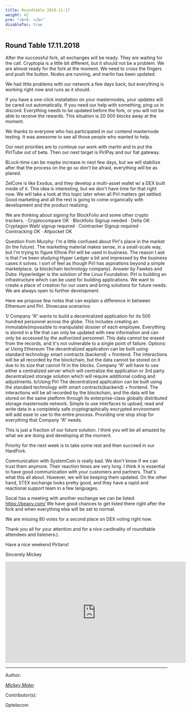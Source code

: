 ```yaml
---
title: Roundtable 2018-11-17
weight: 42
pre: "<b>9. </b>"
disableToc: true
---
```


## Round Table 17.11.2018

After the successful fork, all exchanges will be ready. They are waiting for the call. Cryptopia is a little bit different, but it should not be a problem. We are almost ready for the fork at the moment.
We need to cross the fingers and push the button.
Nodes are running, and marlin has been updated.

We had little problems with our network a few days back, but everything is working right now and runs as it should.

If you have a one-click installation on your masternodes, your updates will be cared out automatically. If you need our help with something, ping us in discord. Everything needs to be updated before the fork, or you will not be able to receive the rewards. This situation is 20 000 blocks away at the moment.

We thanks to everyone who has participated in our contend masternode testing. It was awesome to see all those people who wanted to help.

Our next priorities are to continue our work with marlin and to put the PirlTube out of beta. Then our next target is PirlPay and our fiat gateway.

BLock-time can be maybe increase in next few days, but we will stabilize after that the process on the go so don't be afraid, everything will be as planed.

ZelCore is like Exodus, and they develop a multi-asset wallet w/ a DEX built inside of it. This idea is interesting, but we don't have time for that right now. We will take a look at this topic later when all Pirl matters get settled.
Good marketing and all the rest is going to come organically with development and the product realizing.

We are thinking about signing for BlockFolio and some other crypto trackers.
·         Cryptocompare    OK
·         Blockfolio       Signup needed
·         Delta            OK
·         Cryptagon        Wait/ signup required
·         Cointracker      Signup required
·         Cointracking     OK
·         Altpocket        OK

Question from Murphy:
I'm a little confused about Pirl's place in the market (in the future).  The marketing material makes sense, in a small-scale way, but I'm trying to figure if/how Pirl will be used in business.  The reason I ask is that I've been studying Hyper Ledger a bit and impressed by the business cases it solves.  I sort of feel as though Pirl has aspirations beyond a simple marketplace. (a blockchain technology company).
Answer by Fawkes and Dubs:
Hyperledger is the solution of the Linux Foundation. Pirl is building an infrastructure which can be used for building applications. We want to create a place of creation for our users and bring solutions for future needs.  We are always open to further development.

Here we propose few notes that can explain a difference in between Ethereum and Pirl.
Showcase scenarios:

1/ Company “A” wants to build a decentralized application for its 500 hundred personnel across the globe. This includes creating an immutable(impossible to manipulate) dossier of each employee. Everything is stored in a file that can only be updated with new information and can only be accessed by the authorized personnel. This data cannot be erased from the records, and it's not vulnerable to a single point of failure.
Options:
a/ Using Ethereum
The decentralized application can be built using standard technology smart contracts (backend) + frontend. The interactions will be all recorded by the blockchain, but the data cannot be stored on it due to its size that cannot fit in the blocks. Company “A” will have to use either a centralized server which will centralize the application or 3rd party decentralized storage solution which will require additional coding and adjustments.
b/Using Pirl
The decentralized application can be built using the standard technology with smart contracts(backend) + frontend. The interactions will be all recorded by the blockchain, and the data will be stored on the same platform through its enterprise-class globally distributed storage masternode network. Simple to use interfaces to upload, read and write data in a completely safe cryptographically encrypted environment will add ease to use to the entire process. Providing one stop shop for everything that Company “A” needs.

This is just a fraction of our future solution. I think you will be all amazed by what we are doing and developing at the moment.

Priority for the next week is to take some rest and then succeed in our HardFork.

Communication with SystemCoin is really bad. We don't know if we can trust them anymore. Their reaction times are very long. I think it is essential to have good communication with your customers and partners. That's what this all about. However, we will be keeping them updated.
On the other hand, STEX exchange looks pretty good, and they have a rapid and reactional support team in a few languages.

Socal has a meeting with another exchange we can be listed. https://beaxy.com/ We have good chances to get listed there right after the fork and when everything else will be set to normal.

We are missing 80 votes for a second place on DEX voting right now.

Thank you all for your attention and for a nice cardinality of roundtable attendees and  listeners:).

Have a nice weekend Pirlians!




Sincerely Mickey



<iframe width="560" height="315" src="https://www.youtube.com/embed/8fqG4N_SYv8" frameborder="0" allow="accelerometer; autoplay; encrypted-media; gyroscope; picture-in-picture" allowfullscreen></iframe>


---
Author:


_[Mickey Maler](https://twitter.com/MickeyMaler)_


Contributor(s):


Dptelecom
